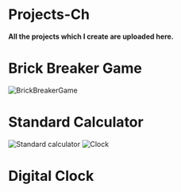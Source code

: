 # Projects-Ch

**All the projects which I create are uploaded here.**

# Brick Breaker Game

![BrickBreakerGame](https://user-images.githubusercontent.com/108919262/182008726-9baadcef-3178-472c-8b38-3470ed0a840c.png)

# Standard Calculator

![Standard calculator](https://user-images.githubusercontent.com/108919262/182018719-1fb64648-79fd-4137-a4c1-45cefd7c51ec.png) ![Clock](https://user-images.githubusercontent.com/108919262/183283333-ccb62898-a618-41bb-95f9-0d5e4420a583.png)

# Digital Clock





